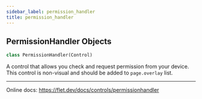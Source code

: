 ```yaml
---
sidebar_label: permission_handler
title: permission_handler
---
```


## PermissionHandler Objects

```python
class PermissionHandler(Control)
```

A control that allows you check and request permission from your device.
This control is non-visual and should be added to `page.overlay` list.

-----

Online docs: https://flet.dev/docs/controls/permissionhandler

